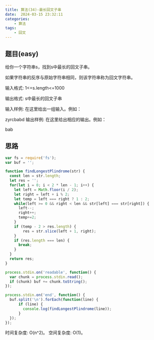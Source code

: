 ```yaml
---
title: 算法(34)-最长回文子串
date:  2024-03-15 23:32:11
categories:
    - 算法
tags:
    - 回文
---
```


## 题目(easy)

给你一个字符串s，找到s中最长的回文子串。

如果字符串的反序与原始字符串相同，则该字符串称为回文字符串。

<!-- more -->

输入格式:
1<=s.length<=1000

输出格式:
s中最长的回文子串


输入样例:
在这里给出一组输入。例如：

zyrcbabd
输出样例:
在这里给出相应的输出。例如：

bab

## 思路

```javascript
var fs = require('fs');
var buf = '';

function findLongestPlindrome(str) {
  const len = str.length;
  let res = '';
  for(let i = 0; i < 2 * len - 1; i++) {
    let left = Math.floor(i / 2);
    let right = left + i % 2;
    let temp = left === right ? 1 : 2;
    while(left >= 0 && right < len && str[left] === str[right]) {
      left--;
      right++;
      temp+=2;
    }
    if (temp - 2 > res.length) {
        res = str.slice(left + 1, right);
    }
    if (res.length === len) {
      break;
    }
  }
  return res;
}

process.stdin.on('readable', function() {
  var chunk = process.stdin.read();
  if (chunk) buf += chunk.toString();
});

process.stdin.on('end', function() {
  buf.split('\n').forEach(function(line) {
      if (line) {
        console.log(findLongestPlindrome(line));
      }
  });
});
```

时间复杂度: O(n^2)。
空间复杂度: O(1)。

